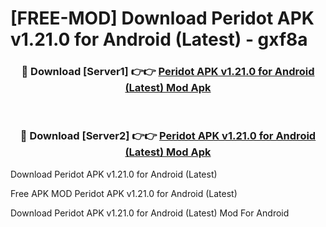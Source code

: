 # [FREE-MOD] Download Peridot APK v1.21.0 for Android (Latest) - gxf8a


<div align="center">
<h3>🔴 Download [Server1] 👉👉 <a href="https://apk-comot.site?title=Peridot_APK_v1.21.0_for_Android_(Latest)">Peridot APK v1.21.0 for Android (Latest) Mod Apk</a></h3><br>

<h3>🔴 Download [Server2] 👉👉 <a href="https://apk-comot.site?title=Peridot_APK_v1.21.0_for_Android_(Latest)">Peridot APK v1.21.0 for Android (Latest) Mod Apk</a></h3>
</div>



Download Peridot APK v1.21.0 for Android (Latest) 

Free APK MOD Peridot APK v1.21.0 for Android (Latest) 

Download Peridot APK v1.21.0 for Android (Latest) Mod For Android
